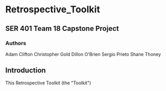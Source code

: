 # Retrospective_Toolkit

## SER 401 Team 18 Capstone Project

### Authors

Adam Clifton
Christopher Gold
Dillon O'Brien
Sergio Prieto
Shane Thoney

## Introduction

This Retrospective Toolkit (the "Toolkit")